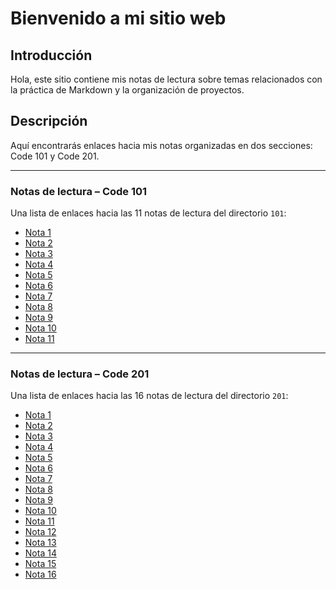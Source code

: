 # Bienvenido a mi sitio web

## Introducción
Hola, este sitio contiene mis notas de lectura sobre temas relacionados con la práctica de Markdown y la organización de proyectos.

## Descripción
Aquí encontrarás enlaces hacia mis notas organizadas en dos secciones: Code 101 y Code 201. 

---

### Notas de lectura – Code 101
Una lista de enlaces hacia las 11 notas de lectura del directorio `101`:
- [Nota 1](101/read01.md)
- [Nota 2](101/read02.md)
- [Nota 3](101/read03.md)
- [Nota 4](101/read04.md)
- [Nota 5](101/read05.md)
- [Nota 6](101/read06.md)
- [Nota 7](101/read07.md)
- [Nota 8](101/read08.md)
- [Nota 9](101/read09.md)
- [Nota 10](101/read10.md)
- [Nota 11](101/read11.md)

---

### Notas de lectura – Code 201
Una lista de enlaces hacia las 16 notas de lectura del directorio `201`:
- [Nota 1](201/read01.md)
- [Nota 2](201/read02.md)
- [Nota 3](201/read03.md)
- [Nota 4](201/read04.md)
- [Nota 5](201/read05.md)
- [Nota 6](201/read06.md)
- [Nota 7](201/read07.md)
- [Nota 8](201/read08.md)
- [Nota 9](201/read09.md)
- [Nota 10](201/read10.md)
- [Nota 11](201/read11.md)
- [Nota 12](201/read12.md)
- [Nota 13](201/read13.md)
- [Nota 14](201/read14.md)
- [Nota 15](201/read15.md)
- [Nota 16](201/read16.md)
